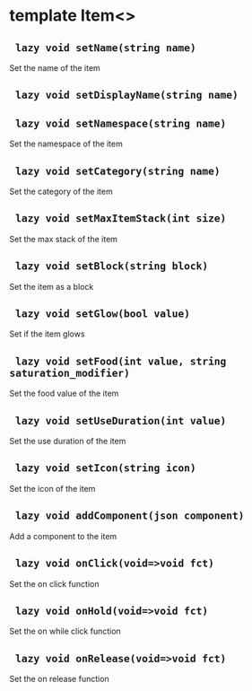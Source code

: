 # template Item<>


## ` lazy void setName(string name)`
Set the name of the item

## ` lazy void setDisplayName(string name)`


## ` lazy void setNamespace(string name)`
Set the namespace of the item

## ` lazy void setCategory(string name)`
Set the category of the item

## ` lazy void setMaxItemStack(int size)`
Set the max stack of the item

## ` lazy void setBlock(string block)`
Set the item as a block

## ` lazy void setGlow(bool value)`
Set if the item glows

## ` lazy void setFood(int value, string saturation_modifier)`
Set the food value of the item

## ` lazy void setUseDuration(int value)`
Set the use duration of the item

## ` lazy void setIcon(string icon)`
Set the icon of the item

## ` lazy void addComponent(json component)`
Add a component to the item

## ` lazy void onClick(void=>void fct)`
Set the on click function

## ` lazy void onHold(void=>void fct)`
Set the on while click function

## ` lazy void onRelease(void=>void fct)`
Set the on release function




